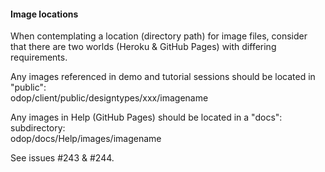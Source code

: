 #### Image locations

When contemplating a location (directory path) for image files,
consider that there are two worlds (Heroku & GitHub Pages) with differing requirements.

Any images referenced in demo and tutorial sessions should be located in "public":   
odop/client/public/designtypes/xxx/imagename    

Any images in Help (GitHub Pages) should be located in a "docs": subdirectory:   
odop/docs/Help/images/imagename   

See issues #243 & #244.
